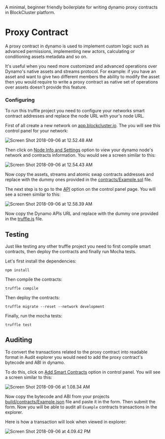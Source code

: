 A minimal, beginner friendly boilerplate for writing dynamo proxy contracts in BlockCluster platform.

# Proxy Contract

A proxy contract in dynamo is used to implement custom logic such as advanced permissions, implementing new actors, calculating or conditioning assets metadata and so on. 

It's useful when you need more customized and advanced operations over Dynamo's native assets and streams protocol. For example: if you have an asset and want to give two different members the ability to modify the asset then you would require to write a proxy contract as native set of operations over assets doesn't provide this feature.  

### Configuring

To run this truffle project you need to configure your networks smart contract addresses and replace the node URL with your's node URL.

First of all create a new network on [app.blockcluster.io](http://app.blockcluster.io/login). The you will see this control panel for your network:

![Screen Shot 2018-09-06 at 12.52.48 AM](https://s22.postimg.cc/c363yy9s1/Screen_Shot_2018-09-06_at_12.52.48_AM.png)

Then click on <u>Node Info and Settings</u> option to view your dynamo node's network and contracts information. You would see a screen similar to this:

![Screen Shot 2018-09-06 at 12.54.43 AM](https://s22.postimg.cc/itml8d22p/Screen_Shot_2018-09-06_at_12.54.43_AM.png)

Now copy the assets, streams and atomic swap contracts addresses and replace with the dummy ones provided in the [contracts/Example.sol](https://github.com/BlockClusterApp/proxy-contract/blob/master/contracts/Example.sol) file.

The next step is to go to the <u>API</u> option on the control panel page. You will see a screen similar to this:

![Screen Shot 2018-09-06 at 12.58.39 AM](https://s22.postimg.cc/3xo20qgdd/Screen_Shot_2018-09-06_at_12.58.39_AM.png)

Now copy the Dynamo APIs URL and replace with the dummy one provided in the [truffle.js](https://github.com/BlockClusterApp/proxy-contract/blob/master/truffle.js) file.

## Testing

Just like testing any other truffle project you need to first compile smart contracts, then deploy the contracts and finally run Mocha tests.

Let's first install the dependencies:

```shell
npm install
```

Then compile the contracts:

```shell
truffle compile
```

Then deploy the contracts:

```shell
truffle migrate --reset --network development
```

Finally, run the mocha tests:

```shell
truffle test
```

## Auditing

To convert the transactions related to the proxy contract into readable format in Audit explorer you would need to add the proxy contract's bytecode and ABI in dynamo. 

To do this, click on <u>Add Smart Contracts</u> option in control panel. You will see a screen similar to this:

![Screen Shot 2018-09-06 at 1.08.34 AM](https://s22.postimg.cc/5ph0vm4v5/Screen_Shot_2018-09-06_at_1.08.34_AM.png)

Now copy the bytecode and ABI from your projects <u>build/contracts/Example.json</u> file and paste it in the form. Then submit the form. Now you will be able to audit all `Example` contracts transactions in the explorer.

Here is how a transaction will look when viewed in explorer:

![Screen Shot 2018-09-06 at 4.09.42 PM](https://s22.postimg.cc/x30gf7wld/Screen_Shot_2018-09-06_at_4.09.42_PM.png)

